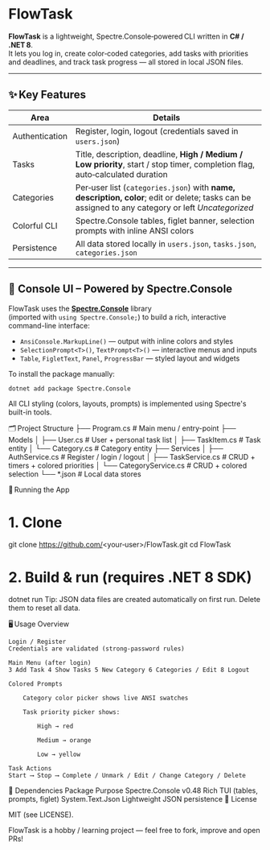 # FlowTask

**FlowTask** is a lightweight, Spectre.Console‑powered CLI written in **C# / .NET 8**.  
It lets you log in, create color‑coded categories, add tasks with priorities and deadlines, and track task progress — all stored in local JSON files.

---

## ✨ Key Features
| Area | Details |
|------|---------|
| Authentication | Register, login, logout (credentials saved in `users.json`) |
| Tasks | Title, description, deadline, **High / Medium / Low priority**, start / stop timer, completion flag, auto‑calculated duration |
| Categories | Per‑user list (`categories.json`) with **name, description, color**; edit or delete; tasks can be assigned to any category or left *Uncategorized* |
| Colorful CLI | Spectre.Console tables, figlet banner, selection prompts with inline ANSI colors |
| Persistence | All data stored locally in `users.json`, `tasks.json`, `categories.json` |

---

## 🎨 Console UI – Powered by Spectre.Console

FlowTask uses the **[Spectre.Console](https://spectreconsole.net/)** library  
(imported with `using Spectre.Console;`) to build a rich, interactive command-line interface:

- `AnsiConsole.MarkupLine()` — output with inline colors and styles  
- `SelectionPrompt<T>()`, `TextPrompt<T>()` — interactive menus and inputs  
- `Table`, `FigletText`, `Panel`, `ProgressBar` — styled layout and widgets

To install the package manually:
```bash
dotnet add package Spectre.Console

```
All CLI styling (colors, layouts, prompts) is implemented using Spectre's built-in tools.

🗂️ Project Structure
├── Program.cs             # Main menu / entry-point
├── Models
│   ├── User.cs            # User + personal task list
│   ├── TaskItem.cs        # Task entity
│   └── Category.cs        # Category entity
├── Services
│   ├── AuthService.cs     # Register / login / logout
│   ├── TaskService.cs     # CRUD + timers + colored priorities
│   └── CategoryService.cs # CRUD + colored selection
└── *.json                 # Local data stores

🚀 Running the App
# 1. Clone
git clone https://github.com/<your‑user>/FlowTask.git
cd FlowTask

# 2. Build & run (requires .NET 8 SDK)
dotnet run
Tip: JSON data files are created automatically on first run.
Delete them to reset all data.

🖥️ Usage Overview

    Login / Register
    Credentials are validated (strong-password rules)

    Main Menu (after login)
    3 Add Task 4 Show Tasks 5 New Category 6 Categories / Edit 8 Logout

    Colored Prompts

        Category color picker shows live ANSI swatches

        Task priority picker shows:

            High → red

            Medium → orange

            Low → yellow

    Task Actions
    Start ⟶ Stop ⟶ Complete / Unmark / Edit / Change Category / Delete

🔧 Dependencies
Package	Purpose
Spectre.Console v0.48	Rich TUI (tables, prompts, figlet)
System.Text.Json	Lightweight JSON persistence
📄 License

MIT (see LICENSE).

FlowTask is a hobby / learning project — feel free to fork, improve and open PRs!